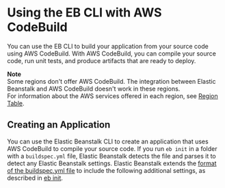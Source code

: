 # Using the EB CLI with AWS CodeBuild<a name="eb-cli-codebuild"></a>

You can use the EB CLI to build your application from your source code using AWS CodeBuild\. With AWS CodeBuild, you can compile your source code, run unit tests, and produce artifacts that are ready to deploy\. 

**Note**  
Some regions don't offer AWS CodeBuild\. The integration between Elastic Beanstalk and AWS CodeBuild doesn't work in these regions\.  
For information about the AWS services offered in each region, see [Region Table](https://aws.amazon.com/about-aws/global-infrastructure/regional-product-services/)\.

## Creating an Application<a name="eb-cli-codebuild-using"></a>

 You can use the Elastic Beanstalk CLI to create an application that uses AWS CodeBuild to compile your source code\. If you run `eb init` in a folder with a `buildspec.yml` file, Elastic Beanstalk detects the file and parses it to detect any Elastic Beanstalk settings\. Elastic Beanstalk extends the [format of the buildspec\.yml file](http://docs.aws.amazon.com/codebuild/latest/userguide/build-spec-ref.html) to include the following additional settings, as described in [eb init](eb3-init.md)\. 